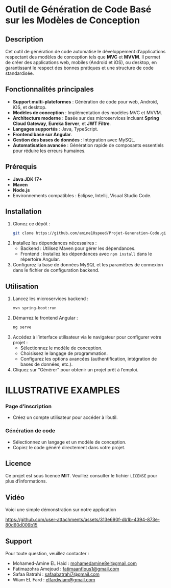 # Outil de Génération de Code Basé sur les Modèles de Conception

## Description
Cet outil de génération de code automatise le développement d’applications respectant des modèles de conception tels que **MVC** et **MVVM**. Il permet de créer des applications web, mobiles (Android et iOS), ou desktop, en garantissant le respect des bonnes pratiques et une structure de code standardisée.

## Fonctionnalités principales
- **Support multi-plateformes** : Génération de code pour web, Android, iOS, et desktop.
- **Modèles de conception** : Implémentation des modèles MVC et MVVM.
- **Architecture moderne** : Basée sur des microservices incluant **Spring Cloud Gateway**, **Eureka Server**, et **JWT Filtre**.
- **Langages supportés** : Java, TypeScript.
- **Frontend basé sur Angular**.
- **Gestion des bases de données** : Intégration avec MySQL.
- **Automatisation avancée** : Génération rapide de composants essentiels pour réduire les erreurs humaines.

## Prérequis
- **Java JDK 17+**
- **Maven**
- **Node.js**
- Environnements compatibles : Eclipse, Intellij, Visual Studio Code.

## Installation
1. Clonez ce dépôt :
   ```bash
   git clone https://github.com/amine10speed/Projet-Generation-Code.git
   ```
2. Installez les dépendances nécessaires :
   - Backend : Utilisez Maven pour gérer les dépendances.
   - Frontend : Installez les dépendances avec `npm install` dans le répertoire Angular.
3. Configurez la base de données MySQL et les paramètres de connexion dans le fichier de configuration backend.

## Utilisation
1. Lancez les microservices backend :
   ```bash
   mvn spring-boot:run
   ```
2. Démarrez le frontend Angular :
   ```bash
   ng serve
   ```
3. Accédez à l’interface utilisateur via le navigateur pour configurer votre projet :
   - Sélectionnez le modèle de conception.
   - Choisissez le langage de programmation.
   - Configurez les options avancées (authentification, intégration de bases de données, etc.).
4. Cliquez sur "Générer" pour obtenir un projet prêt à l’emploi.

# ILLUSTRATIVE EXAMPLES
### Page d’inscription
- Créez un compte utilisateur pour accéder à l’outil.

### Génération de code
- Sélectionnez un langage et un modèle de conception.
- Copiez le code généré directement dans votre projet.


## Licence
Ce projet est sous licence **MIT**. Veuillez consulter le fichier `LICENSE` pour plus d’informations.

## Vidéo
Voici une simple démonstration sur notre application



https://github.com/user-attachments/assets/313e690f-db1b-4394-873e-80d60d009b15



## Support
Pour toute question, veuillez contacter : 
- Mohamed-Amine EL Haid : [mohamedamine8el@gmail.com](mailto:mohamedamine8el@gmail.com)
- Fatimazohra Amejoud : [fatimaanflous1@gmail.com](mailto:fatimaanflous1@gmail.com)
- Safaa Batrahi : [safaabatrahi7@gmail.com](mailto:safaabatrahi7@gmail.com)
- Wiam EL Fard : [elfardwiam@gmail.com](mailto:elfardwiam@gmail.com)

